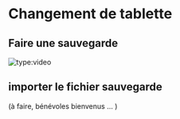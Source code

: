 # Changement de tablette


## Faire une sauvegarde

<!-- OK -->
![type:video](https://www.youtube.com/embed/XnWCbibt2BA)


## importer le fichier sauvegarde

(à faire, bénévoles bienvenus ... )